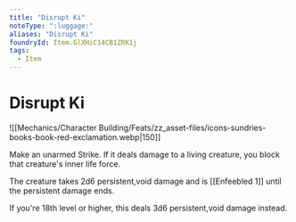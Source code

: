 ```yaml
---
title: "Disrupt Ki"
noteType: ":luggage:"
aliases: "Disrupt Ki"
foundryId: Item.GlXHiC14CB1ZRK1j
tags:
  - Item
---
```


# Disrupt Ki
![[Mechanics/Character Building/Feats/zz_asset-files/icons-sundries-books-book-red-exclamation.webp|150]]

Make an unarmed Strike. If it deals damage to a living creature, you block that creature's inner life force.

The creature takes 2d6 persistent,void damage and is [[Enfeebled 1]] until the persistent damage ends.

If you're 18th level or higher, this deals 3d6 persistent,void damage instead.
